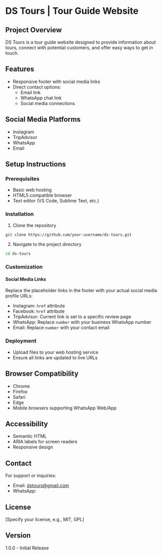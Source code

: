 # DS Tours | Tour Guide Website

## Project Overview
DS Tours is a tour guide website designed to provide information about tours, connect with potential customers, and offer easy ways to get in touch.

## Features
- Responsive footer with social media links
- Direct contact options:
  - Email link
  - WhatsApp chat link
  - Social media connections

## Social Media Platforms
- Instagram
- TripAdvisor
- WhatsApp
- Email

## Setup Instructions

### Prerequisites
- Basic web hosting
- HTML5 compatible browser
- Text editor (VS Code, Sublime Text, etc.)

### Installation
1. Clone the repository
```bash
git clone https://github.com/your-username/ds-tours.git
```

2. Navigate to the project directory
```bash
cd ds-tours
```

### Customization
#### Social Media Links
Replace the placeholder links in the footer with your actual social media profile URLs:
- Instagram: `href` attribute
- Facebook: `href` attribute
- TripAdvisor: Current link is set to a specific review page
- WhatsApp: Replace `number` with your business WhatsApp number
- Email: Replace `number` with your contact email

### Deployment
- Upload files to your web hosting service
- Ensure all links are updated to live URLs

## Browser Compatibility
- Chrome
- Firefox
- Safari
- Edge
- Mobile browsers supporting WhatsApp Web/App

## Accessibility
- Semantic HTML
- ARIA labels for screen readers
- Responsive design

## Contact
For support or inquiries:
- Email: dstours@gmail.com
- WhatsApp: 

## License
[Specify your license, e.g., MIT, GPL]

## Version
1.0.0 - Initial Release